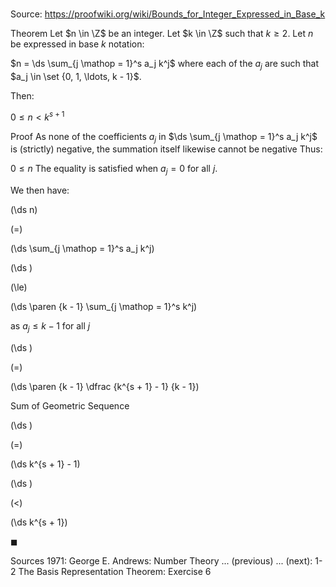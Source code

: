 # 

Source: https://proofwiki.org/wiki/Bounds_for_Integer_Expressed_in_Base_k

Theorem
Let $n \in \Z$ be an integer.
Let $k \in \Z$ such that $k \ge 2$.
Let $n$ be expressed in base $k$ notation:

$n = \ds \sum_{j \mathop = 1}^s a_j k^j$
where each of the $a_j$ are such that $a_j \in \set {0, 1, \ldots, k - 1}$.

Then:

$0 \le n < k^{s + 1}$


Proof
As none of the coefficients $a_j$ in $\ds \sum_{j \mathop = 1}^s a_j k^j$ is (strictly) negative, the summation itself likewise cannot be negative
Thus:

$0 \le n$
The equality is satisfied when $a_j = 0$ for all $j$.

We then have:














\(\ds n\)

\(=\)







\(\ds \sum_{j \mathop = 1}^s a_j k^j\)




















\(\ds \)

\(\le\)







\(\ds \paren {k - 1} \sum_{j \mathop = 1}^s k^j\)





as $a_j \le k - 1$ for all $j$














\(\ds \)

\(=\)







\(\ds \paren {k - 1} \dfrac {k^{s + 1} - 1} {k - 1}\)





Sum of Geometric Sequence














\(\ds \)

\(=\)







\(\ds k^{s + 1} - 1\)




















\(\ds \)

\(<\)







\(\ds k^{s + 1}\)









$\blacksquare$


Sources
1971: George E. Andrews: Number Theory ... (previous) ... (next): $\text {1-2}$ The Basis Representation Theorem: Exercise $6$




